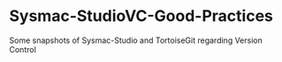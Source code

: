 # Sysmac-StudioVC-Good-Practices
Some snapshots of Sysmac-Studio and TortoiseGit regarding Version Control
